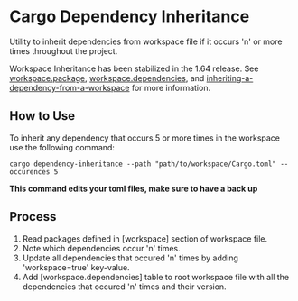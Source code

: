 # Cargo Dependency Inheritance

Utility to inherit dependencies from workspace file if it occurs 'n' or more times throughout the project.

Workspace Inheritance has been stabilized in the 1.64 release.
See [workspace.package][1], [workspace.dependencies][2], and [inheriting-a-dependency-from-a-workspace][3] for more information.


## How to Use

To inherit any dependency that occurs 5 or more times in the workspace use the following command:

```
cargo dependency-inheritance --path "path/to/workspace/Cargo.toml" --occurences 5
```

**This command edits your toml files, make sure to have a back up**

## Process

1. Read packages defined in [workspace] section of workspace file. 
2. Note which dependencies occur 'n' times.
3. Update all dependencies that occured 'n' times by adding 'workspace=true' key-value.
4. Add [workspace.dependencies] table to root workspace file with all the dependencies that occured 'n' times and their version.

[1]: https://doc.rust-lang.org/nightly/cargo/reference/workspaces.html#the-workspacepackage-table
[2]: https://doc.rust-lang.org/nightly/cargo/reference/workspaces.html#the-workspacedependencies-table
[3]: https://doc.rust-lang.org/nightly/cargo/reference/specifying-dependencies.html#inheriting-a-dependency-from-a-workspace
